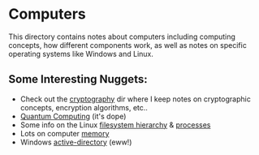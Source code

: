 # Computers
This directory contains notes about computers including computing concepts, how different components work, as well as notes on specific operating systems like Windows and Linux.
## Some Interesting Nuggets:
- Check out the [cryptography](concepts/cryptography/cryptography.md) dir where I keep notes on cryptographic concepts, encryption algorithms, etc..
- [Quantum Computing](../hidden/Sec+/21%%202%20Architecture%20&%20Design/2.8%20Cryptography/quantum%20computing.md) (it's dope)
-  Some info on the Linux [filesystem hierarchy](linux/file-system/filesystem-hierarchy.md) & [processes](linux/linux-processes.md)
-  Lots on computer [memory](memory/memory.md)
-  Windows [active-directory](windows/active-directory/active-directory.md) (eww!)